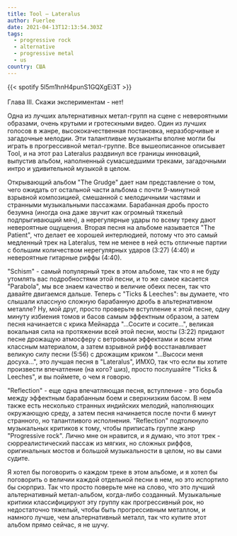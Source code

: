 ```yaml
---
title: Tool — Lateralus
author: Fuerlee
date: 2021-04-13T12:13:54.303Z
tags:
  - progressive rock
  - alternative
  - progressive metal
  - us
country: США
---
```

{{< spotify 5l5m1hnH4punS1GQXgEi3T >}}\
\
Глава III. Скажи экспериментам - нет!

Одна из лучших альтернативных метал-групп на сцене с невероятными образами, очень крутыми и гротескными видео. Один из лучших голосов в жанре, высококачественная постановка, неразборчивые и загадочные мелодии. Эти талантливые музыканты вполне могли бы играть в прогрессивной метал-группе. Все вышеописанное описывает Tool, и на этот раз Lateralus раздвинул все границы инноваций, выпустив альбом, наполненный сумасшедшими треками, загадочными интро и удивительной музыкой в целом.

Открывающий альбом "The Grudge" дает нам представление о том, чего ожидать от остальной части альбома с почти 9-минутной взрывной композицией, смешанной с мелодичными частями и странными музыкальными пассажами. Барабанная дробь просто безумна (иногда она даже звучит как огромный тяжелый подпрыгивающий мяч), а нерегулярные удары по всему треку дают невероятные ощущения. Вторая песня на альбоме называется "The Patient", что делает ее хорошей интерлюдией, потому что это самый медленный трек на Lateralus, тем не менее в ней есть отличные партии с большим количеством нерегулярных ударов (3:27) (4:40) и невероятные гитарные риффы (4:40).

"Schism" - самый популярный трек в этом альбоме, так что я не буду утомлять вас подробностями этой песни, и то же самое касается "Parabola", мы все знаем качество и величие обеих песен, так что давайте двигаемся дальше. Теперь с "Ticks & Leeches": вы думаете, что слышали классную сложную барабанную дробь в альтернативном металле? Ну, мой друг, просто проверьте вступление к этой песне, одну минуту избиения томов и басов самым эффектным образом, а затем песня начинается с крика Мейнарда "…Сосите и сосите...", великая вокальная сила на протяжении всей этой песни, мосты (3:22) придают песне дрожащую атмосферу с ветровыми эффектами и всем этим классным материалом, а затем взрывной рифф восстанавливает великую силу песни (5:56) с дрожащим криком "…Высоси меня досуха…", это лучшая песня в "Lateralus", ИМХО, так что если вы хотите произвести впечатление (на кого? шиз), просто послушайте "Ticks & Leeches", и вы поймете, о чем я говорю.

"Reflection" - еще одна впечатляющая песня, вступление - это борьба между эффектным барабанным боем и сверхнизким басом. В нем также есть несколько странных индийских мелодий, наполняющих окружающую среду, а затем песня начинается после почти 6 минут странного, но талантливого исполнения. "Reflection" подтолкнуло музыкальных критиков к тому, чтобы приписать группе жанр "Progressive rock". Лично мне он нравится, и я думаю, что этот трек - сюрреалистический пассаж из мягких, но сложных риффов, оригинальных мостов и большой музыкальности в целом, но вы сами судите.

Я хотел бы поговорить о каждом треке в этом альбоме, и я хотел бы поговорить о величии каждой отдельной песни в нем, но это испортило бы сюрприз. Так что просто поверьте мне на слово, что это лучший альтернативный метал-альбом, когда-либо созданный. Музыкальные критики классифицируют эту группу как прогрессивный рок, но недостаточно тяжелый, чтобы быть прогрессивным металлом, и намного лучше, чем альтернативный металл, так что купите этот альбом прямо сейчас, я не шучу.

<!--EndFragment-->